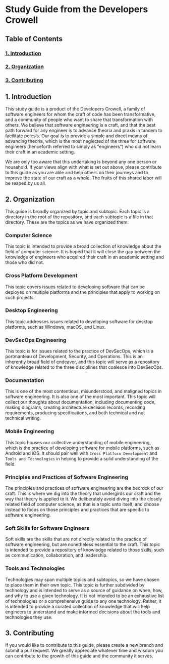 # Study Guide from the Developers Crowell

## Table of Contents
### [1. Introduction](#1-introduction)
### [2. Organization](#2-organization)
### [3. Contributing](#3-contributing)

## 1. Introduction
This study guide is a product of the Developers Crowell, a family of software engineers for whom
the craft of code has been transformative, and a community of people who want to share that 
transformation with others. We believe that software engineering is a craft, and that the best
path forward for any engineer is to advance theoria and praxis in tandem to facilitate poiesis.
Our goal is to provide a simple and direct means of advancing theoria, which is the most
neglected of the three for software engineers (henceforth referred to simply as "engineers")
who did not learn their craft in an academic setting.

We are only too aware that this undertaking is beyond any one person or household. If your views
align with what is set out above, please contribute to this guide as you are able and help 
others on their journeys and to improve the state of our craft as a whole. The fruits of this
shared labor will be reaped by us all.

## 2. Organization
This guide is broadly organized by topic and subtopic. Each topic is a directory in the root
of the repository, and each subtopic is a file in that directory. These are the topics as we
have organized them:

### Computer Science
This topic is intended to provide a broad collection of knowledge about the field of computer
science. It is hoped that it will close the gap between the knowledge of engineers who acquired
their craft in an academic setting and those who did not.

### Cross Platform Development
This topic covers issues related to developing software that can be deployed on multiple
platforms and the principles that apply to working on such projects.

### Desktop Engineering
This topic addresses issues related to developing software for desktop platforms, such as
Windows, macOS, and Linux. 

### DevSecOps Engineering
This topic is for issues related to the practice of DevSecOps, which is a portmanteau of
Development, Security, and Operations. This is an inherently broad field of endeavor, and
this topic will serve as a repository of knowledge related to the three disciplines that
coalesce into DevSecOps.

### Documentation
This is one of the most contentious, misunderstood, and maligned topics in software
engineering. It is also one of the most important. This topic will collect our thoughts
about documentation, including documenting code, making diagrams, creating
architecture decision records, recording requirements, producing specifications, and
both technical and not technical writing.

### Mobile Engineering
This topic houses our collective understanding of mobile engineering, which is the practice
of developing software for mobile platforms, such as Android and iOS. It should pair well
with `Cross Platform Development` and `Tools and Technologies` in helping to provide a solid 
understanding of the field.

### Principles and Practices of Software Engineering
The principles and practices of software engineering are the bedrock of our craft. This is
where we dig into the theory that undergirds our craft and the way that theory is 
applied to it. We deliberately avoid diving into the closely related field of computer
science, as that is a topic unto itself, and choose instead to focus on those 
principles and practices that are specific to software engineering.

### Soft Skills for Software Engineers
Soft skills are the skills that are not directly related to the practice of software
engineering, but are nonetheless essential to the craft. This topic is intended to
provide a repository of knowledge related to those skills, such as communication,
collaboration, and leadership.

### Tools and Technologies
Technologies may span multiple topics and subtopics, so we have chosen to place them in their
own topic. This topic is further subdivided by technology and is intended to serve as a
source of guidance on when, how, and why to use a given technology. It is not intended to be
an exhaustive list of technologies or a comprehensive guide to any one technology. Rather, it
is intended to provide a curated collection of knowledge that will help engineers to understand
and make informed decisions about the tools and technologies they use.

## 3. Contributing
If you would like to contribute to this guide, please create a new branch and submit a pull 
request. We greatly appreciate whatever time and wisdom you can contribute to the growth
of this guide and the community it serves.